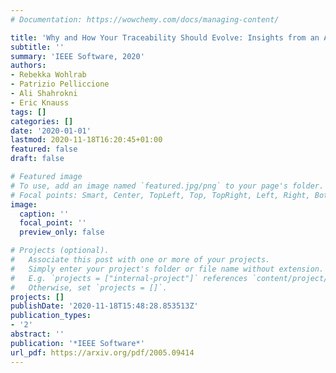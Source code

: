 ```yaml
---
# Documentation: https://wowchemy.com/docs/managing-content/

title: 'Why and How Your Traceability Should Evolve: Insights from an Automotive Supplier'
subtitle: ''
summary: 'IEEE Software, 2020'
authors:
- Rebekka Wohlrab
- Patrizio Pelliccione
- Ali Shahrokni
- Eric Knauss
tags: []
categories: []
date: '2020-01-01'
lastmod: 2020-11-18T16:20:45+01:00
featured: false
draft: false

# Featured image
# To use, add an image named `featured.jpg/png` to your page's folder.
# Focal points: Smart, Center, TopLeft, Top, TopRight, Left, Right, BottomLeft, Bottom, BottomRight.
image:
  caption: ''
  focal_point: ''
  preview_only: false

# Projects (optional).
#   Associate this post with one or more of your projects.
#   Simply enter your project's folder or file name without extension.
#   E.g. `projects = ["internal-project"]` references `content/project/deep-learning/index.md`.
#   Otherwise, set `projects = []`.
projects: []
publishDate: '2020-11-18T15:48:28.853513Z'
publication_types:
- '2'
abstract: ''
publication: '*IEEE Software*'
url_pdf: https://arxiv.org/pdf/2005.09414
---
```

